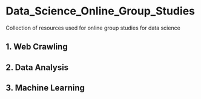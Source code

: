 # Data_Science_Online_Group_Studies
Collection of resources used for online group studies for data science


## 1. Web Crawling


## 2. Data Analysis


## 3. Machine Learning
